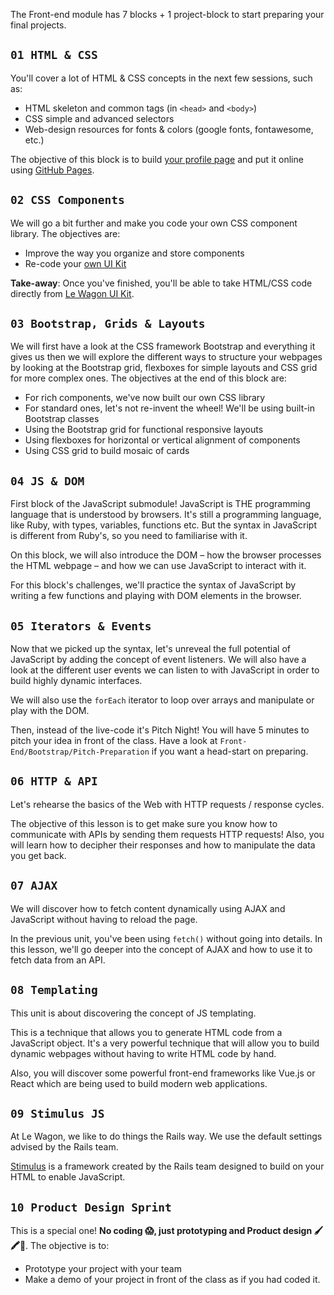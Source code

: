The Front-end module has 7 blocks + 1 project-block to start preparing your final projects.

## `01 HTML & CSS`

You'll cover a lot of HTML & CSS concepts in the next few sessions, such as:

- HTML skeleton and common tags (in `<head>` and `<body>`)
- CSS simple and advanced selectors
- Web-design resources for fonts & colors (google fonts, fontawesome, etc.)

The objective of this block is to build [your profile page](https://papillard.github.io/my-profile/) and put it online using [GitHub Pages](https://pages.github.com/).

## `02 CSS Components`

We will go a bit further and make you code your own CSS component library. The objectives are:

- Improve the way you organize and store components
- Re-code your [own UI Kit](https://uikit.lewagon.com)

**Take-away**: Once you've finished, you'll be able to take HTML/CSS code directly from [Le Wagon UI Kit](https://uikit.lewagon.com).

## `03 Bootstrap, Grids & Layouts`

We will first have a look at the CSS framework Bootstrap and everything it gives us then we will explore the different ways to structure your webpages by looking at the Bootstrap grid, flexboxes for simple layouts and CSS grid for more complex ones. The objectives at the end of this block are:

- For rich components, we've now built our own CSS library
- For standard ones, let's not re-invent the wheel! We'll be using built-in Bootstrap classes
- Using the Bootstrap grid for functional responsive layouts
- Using flexboxes for horizontal or vertical alignment of components
- Using CSS grid to build mosaic of cards

## `04 JS & DOM`

First block of the JavaScript submodule! JavaScript is THE programming language that is understood by browsers. It's still a programming language, like Ruby, with types, variables, functions etc. But the syntax in JavaScript is different from Ruby's, so you need to familiarise with it.

On this block, we will also introduce the DOM – how the browser processes the HTML webpage – and how we can use JavaScript to interact with it.

For this block's challenges, we'll practice the syntax of JavaScript by writing a few functions and playing with DOM elements in the browser.

## `05 Iterators & Events`

Now that we picked up the syntax, let's unreveal the full potential of JavaScript by adding the concept of event listeners. We will also have a look at the different user events we can listen to with JavaScript in order to build highly dynamic interfaces.

We will also use the `forEach` iterator to loop over arrays and manipulate or play with the DOM.

Then, instead of the live-code it's Pitch Night! You will have 5 minutes to pitch your idea in front of the class. Have a look at `Front-End/Bootstrap/Pitch-Preparation` if you want a head-start on preparing.

## `06 HTTP & API`

Let's rehearse the basics of the Web with HTTP requests / response cycles.

The objective of this lesson is to get make sure you know how to communicate with APIs by sending them requests HTTP requests! Also, you will learn how to decipher their responses and how to manipulate the data you get back.

## `07 AJAX`

We will discover how to fetch content dynamically using AJAX and JavaScript without having to reload the page.

In the previous unit, you've been using `fetch()` without going into details. In this lesson, we'll go deeper into the concept of AJAX and how to use it to fetch data from an API.

## `08 Templating`

This unit is about discovering the concept of JS templating.

This is a technique that allows you to generate HTML code from a JavaScript object. It's a very powerful technique that will allow you to build dynamic webpages without having to write HTML code by hand.

Also, you will discover some powerful front-end frameworks like Vue.js or React which are being used to build modern web applications.

## `09 Stimulus JS`

At Le Wagon, we like to do things the Rails way. We use the default settings advised by the Rails team.

[Stimulus](https://stimulus.hotwired.dev/) is a framework created by the Rails team designed to build on your HTML to enable JavaScript.

## `10 Product Design Sprint`

This is a special one! **No coding 😱, just prototyping and Product design 🖌🖍📝**. The objective is to:

- Prototype your project with your team
- Make a demo of your project in front of the class as if you had coded it.
